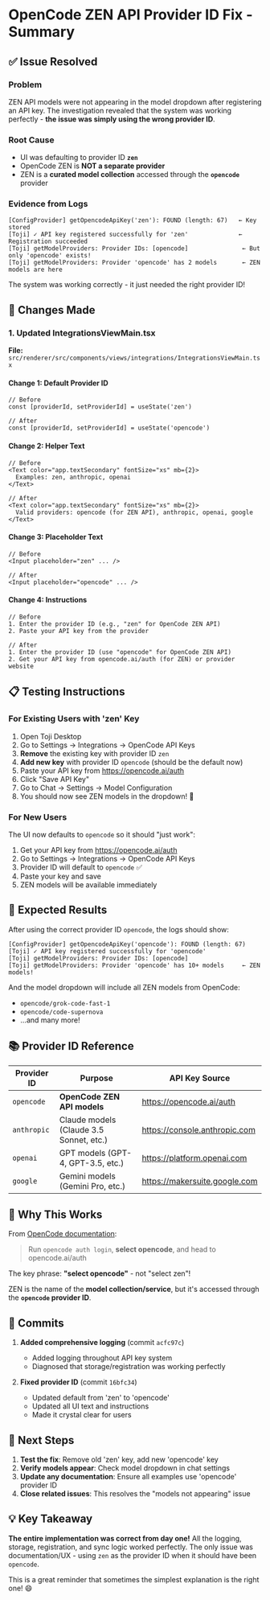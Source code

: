 # OpenCode ZEN API Provider ID Fix - Summary

## ✅ Issue Resolved

### Problem
ZEN API models were not appearing in the model dropdown after registering an API key. The investigation revealed that the system was working perfectly - **the issue was simply using the wrong provider ID**.

### Root Cause
- UI was defaulting to provider ID **`zen`**
- OpenCode ZEN is **NOT a separate provider**
- ZEN is a **curated model collection** accessed through the **`opencode`** provider

### Evidence from Logs
```log
[ConfigProvider] getOpencodeApiKey('zen'): FOUND (length: 67)   ← Key stored
[Toji] ✓ API key registered successfully for 'zen'              ← Registration succeeded
[Toji] getModelProviders: Provider IDs: [opencode]               ← But only 'opencode' exists!
[Toji] getModelProviders: Provider 'opencode' has 2 models       ← ZEN models are here
```

The system was working correctly - it just needed the right provider ID!

## 🔧 Changes Made

### 1. Updated IntegrationsViewMain.tsx
**File:** `src/renderer/src/components/views/integrations/IntegrationsViewMain.tsx`

#### Change 1: Default Provider ID
```tsx
// Before
const [providerId, setProviderId] = useState('zen')

// After
const [providerId, setProviderId] = useState('opencode')
```

#### Change 2: Helper Text
```tsx
// Before
<Text color="app.textSecondary" fontSize="xs" mb={2}>
  Examples: zen, anthropic, openai
</Text>

// After
<Text color="app.textSecondary" fontSize="xs" mb={2}>
  Valid providers: opencode (for ZEN API), anthropic, openai, google
</Text>
```

#### Change 3: Placeholder Text
```tsx
// Before
<Input placeholder="zen" ... />

// After
<Input placeholder="opencode" ... />
```

#### Change 4: Instructions
```tsx
// Before
1. Enter the provider ID (e.g., "zen" for OpenCode ZEN API)
2. Paste your API key from the provider

// After
1. Enter the provider ID (use "opencode" for OpenCode ZEN API)
2. Get your API key from opencode.ai/auth (for ZEN) or provider website
```

## 📋 Testing Instructions

### For Existing Users with 'zen' Key
1. Open Toji Desktop
2. Go to Settings → Integrations → OpenCode API Keys
3. **Remove** the existing key with provider ID `zen`
4. **Add new key** with provider ID `opencode` (should be the default now)
5. Paste your API key from https://opencode.ai/auth
6. Click "Save API Key"
7. Go to Chat → Settings → Model Configuration
8. You should now see ZEN models in the dropdown! 🎉

### For New Users
The UI now defaults to `opencode` so it should "just work":
1. Get your API key from https://opencode.ai/auth
2. Go to Settings → Integrations → OpenCode API Keys
3. Provider ID will default to `opencode` ✅
4. Paste your key and save
5. ZEN models will be available immediately

## 🎯 Expected Results

After using the correct provider ID `opencode`, the logs should show:

```log
[ConfigProvider] getOpencodeApiKey('opencode'): FOUND (length: 67)
[Toji] ✓ API key registered successfully for 'opencode'
[Toji] getModelProviders: Provider IDs: [opencode]
[Toji] getModelProviders: Provider 'opencode' has 10+ models     ← ZEN models!
```

And the model dropdown will include all ZEN models from OpenCode:
- `opencode/grok-code-fast-1`
- `opencode/code-supernova`
- ...and many more!

## 📚 Provider ID Reference

| Provider ID | Purpose | API Key Source |
|-------------|---------|----------------|
| `opencode` | **OpenCode ZEN API models** | https://opencode.ai/auth |
| `anthropic` | Claude models (Claude 3.5 Sonnet, etc.) | https://console.anthropic.com |
| `openai` | GPT models (GPT-4, GPT-3.5, etc.) | https://platform.openai.com |
| `google` | Gemini models (Gemini Pro, etc.) | https://makersuite.google.com |

## 🎉 Why This Works

From [OpenCode documentation](https://opencode.ai/docs):
> Run `opencode auth login`, **select opencode**, and head to opencode.ai/auth

The key phrase: **"select opencode"** - not "select zen"!

ZEN is the name of the **model collection/service**, but it's accessed through the **`opencode` provider ID**.

## 📝 Commits

1. **Added comprehensive logging** (commit `acfc97c`)
   - Added logging throughout API key system
   - Diagnosed that storage/registration was working perfectly

2. **Fixed provider ID** (commit `16bfc34`)
   - Updated default from 'zen' to 'opencode'
   - Updated all UI text and instructions
   - Made it crystal clear for users

## 🚀 Next Steps

1. **Test the fix**: Remove old 'zen' key, add new 'opencode' key
2. **Verify models appear**: Check model dropdown in chat settings
3. **Update any documentation**: Ensure all examples use 'opencode' provider ID
4. **Close related issues**: This resolves the "models not appearing" issue

## 💡 Key Takeaway

**The entire implementation was correct from day one!** All the logging, storage, registration, and sync logic worked perfectly. The only issue was documentation/UX - using `zen` as the provider ID when it should have been `opencode`.

This is a great reminder that sometimes the simplest explanation is the right one! 😄

